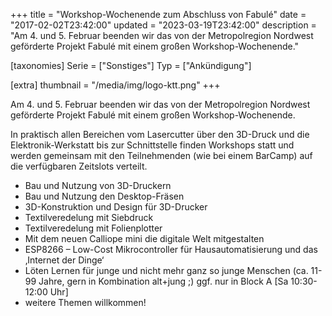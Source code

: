 +++
title = "Workshop-Wochenende zum Abschluss von Fabulé"
date = "2017-02-02T23:42:00"
updated = "2023-03-19T23:42:00"
description = "Am 4. und 5. Februar beenden wir das von der Metropolregion Nordwest geförderte Projekt Fabulé mit einem großen Workshop-Wochenende."

[taxonomies]
Serie = ["Sonstiges"]
Typ = ["Ankündigung"]

[extra]
thumbnail = "/media/img/logo-ktt.png"
+++

Am 4. und 5. Februar beenden wir das von der Metropolregion Nordwest
geförderte Projekt Fabulé mit einem großen Workshop-Wochenende.

In praktisch allen Bereichen vom Lasercutter über den 3D-Druck und die
Elektronik-Werkstatt bis zur Schnittstelle finden Workshops statt und werden
gemeinsam mit den Teilnehmenden (wie bei einem BarCamp) auf die verfügbaren
Zeitslots verteilt.

* Bau und Nutzung von 3D-Druckern
* Bau und Nutzung den Desktop-Fräsen 
* 3D-Konstruktion und Design für 3D-Drucker
* Textilveredelung mit Siebdruck
* Textilveredelung mit Folienplotter 
* Mit dem neuen Calliope mini die digitale Welt mitgestalten 
* ESP8266 – Low-Cost Mikrocontroller für Hausautomatisierung und das ‚Internet der Dinge‘ 
* Löten Lernen für junge und nicht mehr ganz so junge Menschen (ca. 11-99 Jahre, gern in Kombination alt+jung ;) ggf. nur in Block A [Sa 10:30-12:00 Uhr] 
* weitere Themen willkommen!
